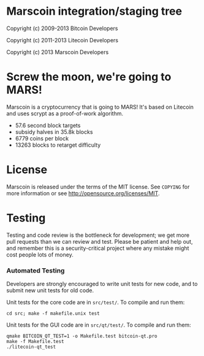 # Marscoin integration/staging tree

Copyright (c) 2009-2013 Bitcoin Developers

Copyright (c) 2011-2013 Litecoin Developers

Copyright (c) 2013 Marscoin Developers

# Screw the moon, we're going to MARS!

Marscoin is a cryptocurrency that is going to MARS! It's based on Litecoin and
uses scrypt as a proof-of-work algorithm.

* 57.6 second block targets
* subsidy halves in 35.8k blocks
* 6779 coins per block
* 13263 blocks to retarget difficulty

# License

Marscoin is released under the terms of the MIT license. See `COPYING` for more
information or see http://opensource.org/licenses/MIT.

# Testing

Testing and code review is the bottleneck for development; we get more pull
requests than we can review and test. Please be patient and help out, and
remember this is a security-critical project where any mistake might cost people
lots of money.

### Automated Testing

Developers are strongly encouraged to write unit tests for new code, and to
submit new unit tests for old code.

Unit tests for the core code are in `src/test/`. To compile and run them:

    cd src; make -f makefile.unix test

Unit tests for the GUI code are in `src/qt/test/`. To compile and run them:

    qmake BITCOIN_QT_TEST=1 -o Makefile.test bitcoin-qt.pro
    make -f Makefile.test
    ./litecoin-qt_test

